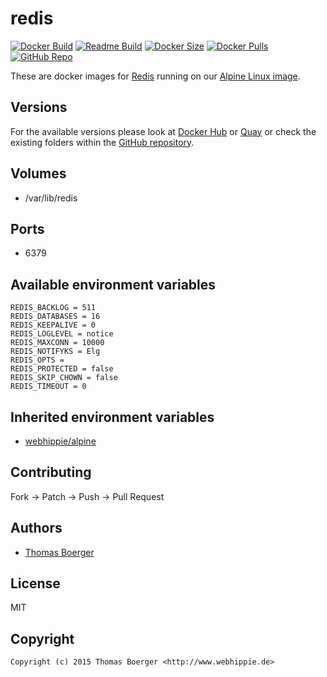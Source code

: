 # redis

[![Docker Build](https://github.com/dockhippie/redis/workflows/docker/badge.svg)](https://github.com/dockhippie/redis/actions?query=workflow%3Adocker) [![Readme Build](https://github.com/dockhippie/redis/workflows/readme/badge.svg)](https://github.com/dockhippie/redis/actions?query=workflow%3Areadme) [![Docker Size](https://img.shields.io/docker/image-size/webhippie/redis/latest)](#) [![Docker Pulls](https://img.shields.io/docker/pulls/webhippie/redis)](https://hub.docker.com/r/webhippie/redis) [![GitHub Repo](https://img.shields.io/badge/github-repo-yellowgreen)](https://github.com/dockhippie/redis)

These are docker images for [Redis](http://redis.io) running on our [Alpine Linux image](https://github.com/dockhippie/alpine).

## Versions

For the available versions please look at [Docker Hub](https://hub.docker.com/r/webhippie/redis/tags) or [Quay](https://quay.io/repository/webhippie/redis?tab=tags) or check the existing folders within the [GitHub repository](https://github.com/dockhippie/redis).

## Volumes

* /var/lib/redis

## Ports

* 6379

## Available environment variables

```console
REDIS_BACKLOG = 511
REDIS_DATABASES = 16
REDIS_KEEPALIVE = 0
REDIS_LOGLEVEL = notice
REDIS_MAXCONN = 10000
REDIS_NOTIFYKS = Elg
REDIS_OPTS =
REDIS_PROTECTED = false
REDIS_SKIP_CHOWN = false
REDIS_TIMEOUT = 0
```

## Inherited environment variables

*  [webhippie/alpine](https://github.com/dockhippie/alpine#available-environment-variables)

## Contributing

Fork -> Patch -> Push -> Pull Request

## Authors

*  [Thomas Boerger](https://github.com/tboerger)

## License

MIT

## Copyright

```console
Copyright (c) 2015 Thomas Boerger <http://www.webhippie.de>
```
